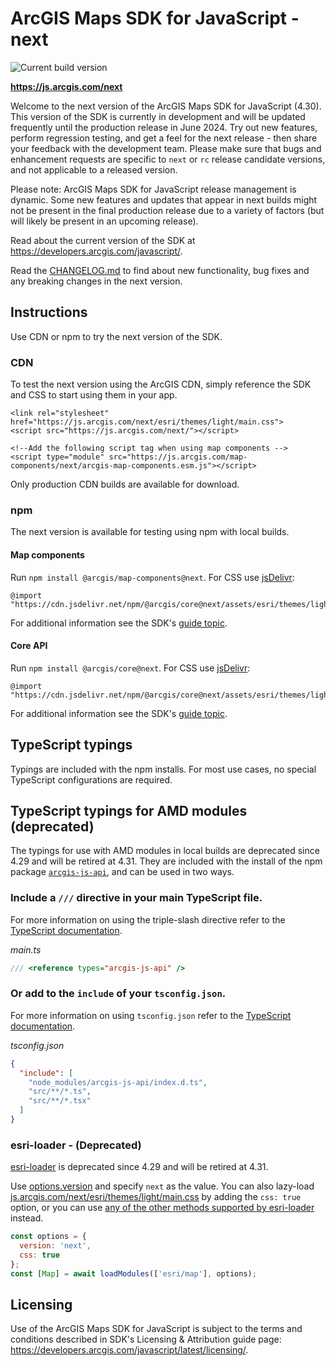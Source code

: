 # ArcGIS Maps SDK for JavaScript - next

![Current build version](https://img.shields.io/npm/v/@arcgis/core/next?label=Current%20build)

**https://js.arcgis.com/next**

Welcome to the next version of the ArcGIS Maps SDK for JavaScript (4.30). This version of the SDK is currently in development and will be updated frequently until the production release in June 2024. Try out new features, perform regression testing, and get a feel for the next release - then share your feedback with the development team. Please make sure that bugs and enhancement requests are specific to `next` or `rc` release candidate versions, and not applicable to a released version.

Please note: ArcGIS Maps SDK for JavaScript release management is dynamic. Some new features and updates that appear in next builds might not be present in the final production release due to a variety of factors (but will likely be present in an upcoming release).

Read about the current version of the SDK at https://developers.arcgis.com/javascript/.

Read the [CHANGELOG.md](CHANGELOG.md) to find about new functionality, bug fixes and any breaking changes in the next version.

## Instructions

Use CDN or npm to try the next version of the SDK.

### CDN

To test the next version using the ArcGIS CDN, simply reference the SDK and CSS to start using them in your app.

    <link rel="stylesheet" href="https://js.arcgis.com/next/esri/themes/light/main.css">
    <script src="https://js.arcgis.com/next/"></script>

    <!--Add the following script tag when using map components -->
    <script type="module" src="https://js.arcgis.com/map-components/next/arcgis-map-components.esm.js"></script>

Only production CDN builds are available for download.

### npm

The next version is available for testing using npm with local builds.

#### Map components

Run `npm install @arcgis/map-components@next`. For CSS use [jsDelivr](https://www.jsdelivr.com/package/npm/@arcgis/core?tab=files):

    @import "https://cdn.jsdelivr.net/npm/@arcgis/core@next/assets/esri/themes/light/main.css";

For additional information see the SDK's [guide topic](https://developers.arcgis.com/javascript/latest/components-get-started-npm/).

#### Core API

Run `npm install @arcgis/core@next`. For CSS use [jsDelivr](https://www.jsdelivr.com/package/npm/@arcgis/core?tab=files):

    @import "https://cdn.jsdelivr.net/npm/@arcgis/core@next/assets/esri/themes/light/main.css";

For additional information see the SDK's [guide topic](https://developers.arcgis.com/javascript/latest/es-modules/).

## TypeScript typings

Typings are included with the npm installs. For most use cases, no special TypeScript configurations are required.

## TypeScript typings for AMD modules (deprecated)

The typings for use with AMD modules in local builds are deprecated since 4.29 and will be retired at 4.31. They are included with the install of the npm package [`arcgis-js-api`](https://www.npmjs.com/package/arcgis-js-api), and can be used in two ways.

### Include a `///` directive in your main TypeScript file.

For more information on using the triple-slash directive refer to the [TypeScript documentation](https://www.typescriptlang.org/docs/handbook/triple-slash-directives.html).

*main.ts*

```ts
/// <reference types="arcgis-js-api" />
```

### Or add to the `include` of your `tsconfig.json`.

For more information on using `tsconfig.json` refer to the [TypeScript documentation](https://www.typescriptlang.org/docs/handbook/tsconfig-json.html#handbook-content).

*tsconfig.json*

```json
{
  "include": [
    "node_modules/arcgis-js-api/index.d.ts",
    "src/**/*.ts",
    "src/**/*.tsx"
  ]
}
```

### esri-loader - **(Deprecated)**

[esri-loader](https://github.com/Esri/esri-loader) is deprecated since 4.29 and will be retired at 4.31. 

Use [options.version](https://github.com/Esri/esri-loader#from-a-specific-version) and specify `next` as the value. You can also lazy-load [js.arcgis.com/next/esri/themes/light/main.css](js.arcgis.com/next/esri/themes/light/main.css) by adding the `css: true` option, or you can use [any of the other methods supported by esri-loader](https://github.com/Esri/esri-loader#loading-styles) instead.

```javascript
const options = {
  version: 'next',
  css: true
};
const [Map] = await loadModules(['esri/map'], options);
```

## Licensing

Use of the ArcGIS Maps SDK for JavaScript is subject to the terms and conditions described in SDK's Licensing & Attribution guide page: https://developers.arcgis.com/javascript/latest/licensing/.
